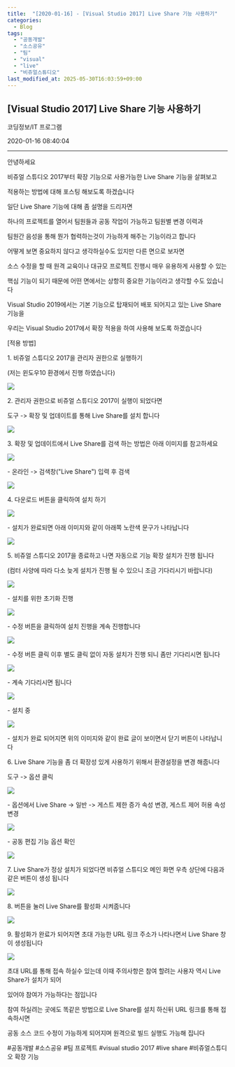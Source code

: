 ```yaml
---
title:  "[2020-01-16] - [Visual Studio 2017] Live Share 기능 사용하기"
categories:
  - Blog
tags:
  - "공동개발"
  - "소스공유"
  - "팀"
  - "visual"
  - "live"
  - "비쥬얼스튜디오"
last_modified_at: 2025-05-30T16:03:59+09:00
---
```


## [Visual Studio 2017] Live Share 기능 사용하기

코딩정보/IT 프로그램

2020-01-16 08:40:04

* * *

안녕하세요

비쥬얼 스튜디오 2017부터 확장 기능으로 사용가능한 Live Share 기능을 살펴보고

적용하는 방법에 대해 포스팅 해보도록 하겠습니다

일단 Live Share 기능에 대해 좀 설명을 드리자면

하나의 프로젝트를 열어서 팀원들과 공동 작업이 가능하고 팀원별 변경 이력과

팀원간 음성을 통해 뭔가 협력하는것이 가능하게 해주는 기능이라고 합니다

어떻게 보면 중요하지 않다고 생각하실수도 있지만 다른 면으로 보자면

소스 수정을 할 때 원격 교육이나 대규모 프로젝트 진행시 매우 유용하게 사용할 수 있는

핵심 기능이 되기 때문에 어떤 면에서는 상항히 중요한 기능이라고 생각할 수도 있습니다

Visual Studio 2019에서는 기본 기능으로 탑재되어 배포 되어지고 있는 Live Share 기능을

우리는 Visual Studio 2017에서 확장 적용을 하여 사용해 보도록 하겠습니다

[적용 방법]

1\. 비쥬얼 스튜디오 2017을 관리자 권한으로 실행하기

(저는 윈도우10 환경에서 진행 하였습니다)

![](/assets/images/visual_studio_2017_live_share_기능_사용하기/img.jpg)

2\. 관리자 권한으로 비쥬얼 스튜디오 2017이 실행이 되었다면

도구 -> 확장 및 업데이트를 통해 Live Share를 설치 합니다

![](/assets/images/visual_studio_2017_live_share_기능_사용하기/img_1.jpg)

3\. 확장 및 업데이트에서 Live Share를 검색 하는 방법은 아래 이미지를 참고하세요

![](/assets/images/visual_studio_2017_live_share_기능_사용하기/img_2.jpg)

\- 온라인 -> 검색창("Live Share") 입력 후 검색

![](/assets/images/visual_studio_2017_live_share_기능_사용하기/img_3.jpg)

4\. 다운로드 버튼을 클릭하여 설치 하기

![](/assets/images/visual_studio_2017_live_share_기능_사용하기/img_4.jpg)

\- 설치가 완료되면 아래 이미지와 같이 아래쪽 노란색 문구가 나타납니다

![](/assets/images/visual_studio_2017_live_share_기능_사용하기/img_5.jpg)

5\. 비쥬얼 스튜디오 2017을 종료하고 나면 자동으로 기능 확장 설치가 진행 됩니다

(컴터 사양에 따라 다소 늦게 설치가 진행 될 수 있으니 조금 기다리시기 바랍니다)

![](/assets/images/visual_studio_2017_live_share_기능_사용하기/img_6.jpg)

\- 설치를 위한 초기화 진행

![](/assets/images/visual_studio_2017_live_share_기능_사용하기/img_7.jpg)

\- 수정 버튼을 클릭하여 설치 진행을 계속 진행합니다

![](/assets/images/visual_studio_2017_live_share_기능_사용하기/img_8.jpg)

\- 수정 버튼 클릭 이후 별도 클릭 없이 자동 설치가 진행 되니 좀만 기다리시면 됩니다

![](/assets/images/visual_studio_2017_live_share_기능_사용하기/img_9.jpg)

\- 계속 기다리시면 됩니다

![](/assets/images/visual_studio_2017_live_share_기능_사용하기/img_10.jpg)

\- 설치 중

![](/assets/images/visual_studio_2017_live_share_기능_사용하기/img_11.jpg)

\- 설치가 완료 되어지면 위의 이미지와 같이 완료 글이 보이면서 닫기 버튼이 나타납니다

6\. Live Share 기능을 좀 더 확장성 있게 사용하기 위해서 환경설정을 변경 해줍니다

도구 -> 옵션 클릭

![](/assets/images/visual_studio_2017_live_share_기능_사용하기/img_12.jpg)

\- 옵션에서 Live Share -> 일반 -> 게스트 제한 증가 속성 변경, 게스트 제어 허용 속성 변경

![](/assets/images/visual_studio_2017_live_share_기능_사용하기/img_13.jpg)

\- 공동 편집 기능 옵션 확인

![](/assets/images/visual_studio_2017_live_share_기능_사용하기/img_14.jpg)

7\. Live Share가 정상 설치가 되었다면 비쥬얼 스튜디오 메인 화면 우측 상단에 다음과 같은 버튼이 생성 됩니다

![](/assets/images/visual_studio_2017_live_share_기능_사용하기/img_15.jpg)

8\. 버튼을 눌러 Live Share를 활성화 시켜줍니다

![](/assets/images/visual_studio_2017_live_share_기능_사용하기/img_16.jpg)

9\. 활성화가 완료가 되어지면 초대 가능한 URL 링크 주소가 나타나면서 Live Share 창이 생성됩니다

![](/assets/images/visual_studio_2017_live_share_기능_사용하기/img_17.jpg)

초대 URL를 통해 접속 하실수 있는데 이때 주의사항은 참여 할려는 사용자 역시 Live Share가 설치가 되어

있어야 참여가 가능하다는 점입니다

참여 하실려는 곳에도 똑같은 방법으로 Live Share를 설치 하신뒤 URL 링크를 통해 접속하시면

공동 소스 코드 수정이 가능하게 되어지며 원격으로 빌드 실행도 가능해 집니다

  

#공동개발 #소스공유 #팀 프로젝트 #visual studio 2017 #live share #비쥬얼스튜디오 확장 기능

